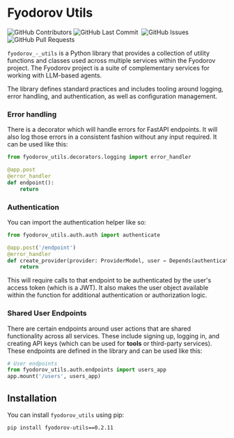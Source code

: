 # Fyodorov Utils

<p>
<img alt="GitHub Contributors" src="https://img.shields.io/github/contributors/fyodorovai/fyodorov-utils" />
<img alt="GitHub Last Commit" src="https://img.shields.io/github/last-commit/fyodorovai/fyodorov-utils" />
<img alt="" src="https://img.shields.io/github/repo-size/fyodorovai/fyodorov-utils" />
<img alt="GitHub Issues" src="https://img.shields.io/github/issues/fyodorovai/fyodorov-utils" />
<img alt="GitHub Pull Requests" src="https://img.shields.io/github/issues-pr/fyodorovai/fyodorov-utils" />
</p>

`fyodorov_-_utils` is a Python library that provides a collection of utility functions and classes used across multiple 
services within the Fyodorov project. The Fyodorov project is a suite of complementary services for working with 
LLM-based agents.

The library defines standard practices and includes tooling around logging, error handling, and authentication, 
as well as configuration management.

### Error handling
There is a decorator which will handle errors for FastAPI endpoints. It will also log those errors in a consistent 
fashion without any input required. It can be used like this:
```Python
from fyodorov_utils.decorators.logging import error_handler

@app.post
@error_handler
def endpoint():
    return 
```

### Authentication
You can import the authentication helper like so:
```Python
from fyodorov_utils.auth.auth import authenticate

@app.post('/endpoint')
@error_handler
def create_provider(provider: ProviderModel, user = Depends(authenticate)):
    return
```

This will require calls to that endpoint to be authenticated by the user's access token (which is a JWT). It also makes 
the user object available within the function for additional authentication or authorization logic.

### Shared User Endpoints
There are certain endpoints around user actions that are shared functionality across all services. These include 
signing up, logging in, and creating API keys (which can be used for **tools** or third-party services). These 
endpoints are defined in the library and can be used like this:

```Python
# User endpoints
from fyodorov_utils.auth.endpoints import users_app
app.mount('/users', users_app)
```

## Installation

You can install `fyodorov_utils` using pip: 
```shell
pip install fyodorov-utils==0.2.11
```
